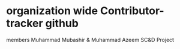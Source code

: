 # organization wide Contributor-tracker github 

members Muhammad Mubashir & Muhammad Azeem 
SC&D Project
